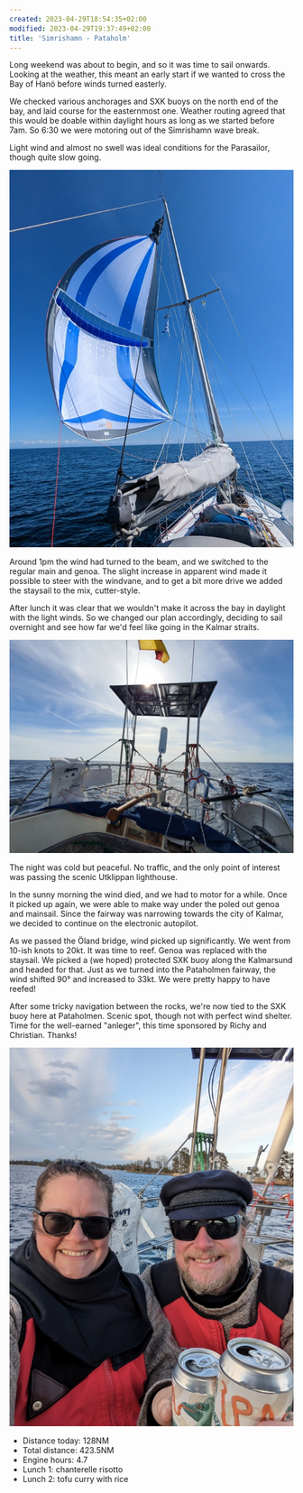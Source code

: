 ```yaml
---
created: 2023-04-29T18:54:35+02:00
modified: 2023-04-29T19:37:49+02:00
title: 'Simrishamn - Pataholm'
---
```


Long weekend was about to begin, and so it was time to sail onwards. Looking at the weather, this meant an early start if we wanted to cross the Bay of Hanö before winds turned easterly.

We checked various anchorages and SXK buoys on the north end of the bay, and laid course for the easternmost one. Weather routing agreed that this would be doable within daylight hours as long as we started before 7am. So 6:30 we were motoring out of the Simrishamn wave break.

Light wind and almost no swell was ideal conditions for the Parasailor, though quite slow going.

![Image](../2023/88ec8c1d16e007eb55cf34dde33ccd52.jpg) 

Around 1pm the wind had turned to the beam, and we switched to the regular main and genoa. The slight increase in apparent wind made it possible to steer with the windvane, and to get a bit more drive we added the staysail to the mix, cutter-style.

After lunch it was clear that we wouldn't make it across the bay in daylight with the light winds. So we changed our plan accordingly, deciding to sail overnight and see how far we'd feel like going in the Kalmar straits.

![Image](../2023/f91b6679ce7ef2168f74066b532108e8.jpg) 

The night was cold but peaceful. No traffic, and the only point of interest was passing the scenic Utklippan lighthouse.

In the sunny morning the wind died, and we had to motor for a while. Once it picked up again, we were able to make way under the poled out genoa and mainsail.
Since the fairway was narrowing towards the city of Kalmar, we decided to continue on the electronic autopilot.

As we passed the Öland bridge, wind picked up significantly. We went from 10-ish knots to 20kt.
It was time to reef. Genoa was replaced with the staysail.
We picked a (we hoped) protected SXK buoy along the Kalmarsund and headed for that. Just as we turned into the Pataholmen fairway, the wind shifted 90° and increased to 33kt. We were pretty happy to have reefed!

After some tricky navigation between the rocks, we're now tied to the SXK buoy here at Pataholmen. Scenic spot, though not with perfect wind shelter. Time for the well-earned "anleger", this time sponsored by Richy and Christian. Thanks!

![Image](../2023/c9fc4e9de64167044304e6e005f439c8.jpg) 

* Distance today: 128NM
* Total distance: 423.5NM
* Engine hours: 4.7
* Lunch 1: chanterelle risotto
* Lunch 2: tofu curry with rice
